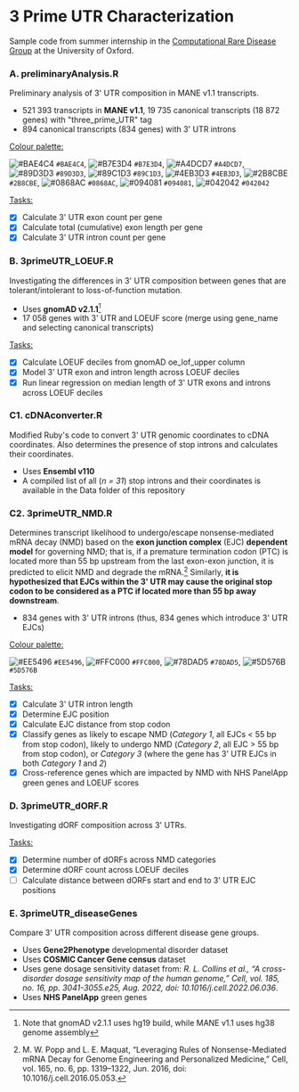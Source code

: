 # 3 Prime UTR Characterization
Sample code from summer internship in the [Computational Rare Disease Group](https://rarediseasegenomics.org/) at the University of Oxford.

### A. preliminaryAnalysis.R

Preliminary analysis of 3' UTR composition in MANE v1.1 transcripts.
- 521 393 transcripts in **MANE v1.1**, 19 735 canonical transcripts (18 872 genes) with "three_prime_UTR" tag
- 894 canonical transcripts (834 genes) with 3' UTR introns

<ins>Colour palette:</ins>

![#BAE4C4](https://placehold.co/15x15/BAE4C4/BAE4C4.png) `#BAE4C4`, ![#B7E3D4](https://placehold.co/15x15/B7E3D4/B7E3D4.png) `#B7E3D4`, ![#A4DCD7](https://placehold.co/15x15/A4DCD7/A4DCD7.png) `#A4DCD7`, ![#89D3D3](https://placehold.co/15x15/89D3D3/89D3D3.png) `#89D3D3`, ![#89C1D3](https://placehold.co/15x15/89C1D3/89C1D3.png) `#89C1D3`, ![#4EB3D3](https://placehold.co/15x15/4EB3D3/4EB3D3.png) `#4EB3D3`, ![#2B8CBE](https://placehold.co/15x15/2B8CBE/2B8CBE.png) `#2B8CBE`, ![#0868AC](https://placehold.co/15x15/0868AC/0868AC.png) `#0868AC`, ![#094081](https://placehold.co/15x15/094081/094081.png) `#094081`, ![#042042](https://placehold.co/15x15/042042/042042.png) `#042042`

<ins>Tasks:</ins>
- [x] Calculate 3' UTR exon count per gene
- [x] Calculate total (cumulative) exon length per gene
- [x] Calculate 3' UTR intron count per gene

### B. 3primeUTR_LOEUF.R

Investigating the differences in 3' UTR composition between genes that are tolerant/intolerant to loss-of-function mutation.
- Uses **gnomAD v2.1.1**[^1]
- 17 058 genes with 3' UTR and LOEUF score (merge using gene_name and selecting canonical transcripts)

<ins>Tasks:</ins>
- [x] Calculate LOEUF deciles from gnomAD oe_lof_upper column
- [x] Model 3' UTR exon and intron length across LOEUF deciles
- [x] Run linear regression on median length of 3' UTR exons and introns across LOEUF deciles

[^1]: Note that gnomAD v2.1.1 uses hg19 build, while MANE v1.1 uses hg38 genome assembly

### C1. cDNAconverter.R

Modified Ruby's code to convert 3' UTR genomic coordinates to cDNA coordinates. Also determines the presence of stop introns and calculates their coordinates.
- Uses **Ensembl v110**
- A compiled list of all (_n = 31_) stop introns and their coordinates is available in the Data folder of this repository

### C2. 3primeUTR_NMD.R

Determines transcript likelihood to undergo/escape nonsense-mediated mRNA decay (NMD) based on the **exon junction complex** (EJC) **dependent model** for governing NMD; that is, if a premature termination codon (PTC) is located more than 55 bp upstream from the last exon-exon junction, it is predicted to elicit NMD and degrade the mRNA.[^2] Similarly, **it is hypothesized that EJCs within the 3' UTR may cause the original stop codon to be considered as a PTC if located more than 55 bp away downstream**.
- 834 genes with 3' UTR introns (thus, 834 genes which introduce 3' UTR EJCs)

<ins>Colour palette:</ins>

![#EE5496](https://placehold.co/15x15/EE5496/EE5496.png) `#EE5496`, ![#FFC000](https://placehold.co/15x15/FFC000/FFC000.png) `#FFC000`, ![#78DAD5](https://placehold.co/15x15/78DAD5/78DAD5.png) `#78DAD5`, ![#5D576B](https://placehold.co/15x15/5D576B/5D576B.png) `#5D576B`  

<ins>Tasks:</ins>
- [x] Calculate 3' UTR intron length
- [x] Determine EJC position
- [x] Calculate EJC distance from stop codon
- [x] Classify genes as likely to escape NMD (_Category 1_, all EJCs < 55 bp from stop codon), likely to undergo NMD (_Category 2_, all EJC > 55 bp from stop codon), or _Category 3_ (where the gene has 3' UTR EJCs in both _Category 1_ and _2_)
- [x] Cross-reference genes which are impacted by NMD with NHS PanelApp green genes and LOEUF scores

[^2]: M. W. Popp and L. E. Maquat, “Leveraging Rules of Nonsense-Mediated mRNA Decay for Genome Engineering and Personalized Medicine,” Cell, vol. 165, no. 6, pp. 1319–1322, Jun. 2016, doi: 10.1016/j.cell.2016.05.053.

### D. 3primeUTR_dORF.R

Investigating dORF composition across 3' UTRs.

<ins>Tasks:</ins>
- [x] Determine number of dORFs across NMD categories
- [x] Determine dORF count across LOEUF deciles
- [ ] Calculate distance between dORFs start and end to 3' UTR EJC positions

### E. 3primeUTR_diseaseGenes

Compare 3' UTR composition across different disease gene groups.
- Uses **Gene2Phenotype** developmental disorder dataset
- Uses **COSMIC Cancer Gene census** dataset
- Uses gene dosage sensitivity dataset from: _R. L. Collins et al., “A cross-disorder dosage sensitivity map of the human genome,” Cell, vol. 185, no. 16, pp. 3041-3055.e25, Aug. 2022, doi: 10.1016/j.cell.2022.06.036_.
- Uses **NHS PanelApp** green genes
